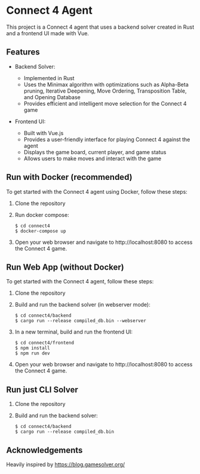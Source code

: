 # Connect 4 Agent

This project is a Connect 4 agent that uses a backend solver created in Rust and a frontend UI made with Vue.

## Features

- Backend Solver:
  - Implemented in Rust
  - Uses the Minimax algorithm with optimizations such as Alpha-Beta pruning, Iterative Deepening, Move Ordering, Transposition Table, and Opening Database
  - Provides efficient and intelligent move selection for the Connect 4 game

- Frontend UI:
  - Built with Vue.js
  - Provides a user-friendly interface for playing Connect 4 against the agent
  - Displays the game board, current player, and game status
  - Allows users to make moves and interact with the game

## Run with Docker (recommended)

To get started with the Connect 4 agent using Docker, follow these steps:

1. Clone the repository

2. Run docker compose:
    ```shell
    $ cd connect4
    $ docker-compose up
    ```

3. Open your web browser and navigate to http://localhost:8080 to access the Connect 4 game.

## Run Web App (without Docker)

To get started with the Connect 4 agent, follow these steps:

1. Clone the repository

2. Build and run the backend solver (in webserver mode):
    ```shell
    $ cd connect4/backend
    $ cargo run --release compiled_db.bin --webserver
    ```

3. In a new terminal, build and run the frontend UI:
    ```shell
    $ cd connect4/frontend
    $ npm install
    $ npm run dev
    ```

4. Open your web browser and navigate to http://localhost:8080 to access the Connect 4 game.

## Run just CLI Solver

1. Clone the repository

2. Build and run the backend solver:
    ```shell
    $ cd connect4/backend
    $ cargo run --release compiled_db.bin
    ```

## Acknowledgements
Heavily inspired by https://blog.gamesolver.org/
